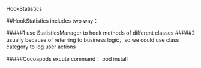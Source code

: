 HookStatistics

##HookStatistics includes two way：

#####1 use StatisticsManager to hook methods of different classes 
#####2 usually  because of referring to business logic，so we could use class category to log user actions

#####Cocoapods
excute command： pod install
